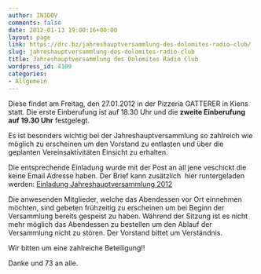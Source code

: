 ```yaml
---
author: IN3DOV
comments: false
date: 2012-01-13 19:00:16+00:00
layout: page
link: https://drc.bz/jahreshauptversammlung-des-dolomites-radio-club/
slug: jahreshauptversammlung-des-dolomites-radio-club
title: Jahreshauptversammlung des Dolomites Radio Club
wordpress_id: 4109
categories:
- Allgemein
---
```


Diese findet am Freitag, den 27.01.2012 in der Pizzeria GATTERER in Kiens statt. Die erste Einberufung ist auf 18.30 Uhr und die **zweite Einberufung auf 19.30 Uhr** festgelegt.

Es ist besonders wichtig bei der Jahreshauptversammlung so zahlreich wie möglich zu erscheinen um den Vorstand zu entlasten und über die geplanten Vereinsaktivitäten Einsicht zu erhalten.

Die entsprechende Einladung wurde mit der Post an all jene veschickt die keine Email Adresse haben. Der Brief kann zusätzlich  hier runtergeladen werden: [Einladung Jahreshauptversammlung 2012](https://drc.bz/wp-content/uploads/2012/01/EinladungInvito2012.pdf)


Die anwesenden Mitglieder, welche das Abendessen vor Ort einnehmen möchten, sind gebeten frühzeitig zu erscheinen um bei Beginn der Versammlung bereits gespeist zu haben. Während der Sitzung ist es nicht mehr möglich das Abendessen zu bestellen um den Ablauf der Versammlung nicht zu stören. Der Vorstand bittet um Verständnis.


Wir bitten um eine zahlreiche Beteiligung!!

Danke und 73 an alle.
